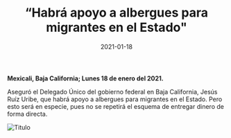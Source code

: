 ﻿---
layout: blog
title: “Habrá apoyo a albergues para migrantes en el Estado"
date: 2021-01-18
categories: mexicali
permalink: /:categories/:title:output_ext
image:
alt: "Titulo"
autor:
---


**Mexicali, Baja California; Lunes 18 de enero del 2021.** 


Aseguró el Delegado Único del gobierno federal en Baja California, Jesús Ruíz Uribe, que habrá apoyo a albergues para migrantes en el Estado. Pero esto será en especie, pues no se repetirá el esquema de entregar dinero de forma directa.


<div id="carouselExampleSlidesOnly" class="carousel slide" data-ride="carousel">
  <div class="carousel-inner">
    <div class="carousel-item active">
       <img class="d-block w-100" src="/img/cnr/.jpeg" loading="lazy"  alt="Titulo">
    </div>
  </div>
</div>